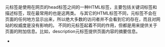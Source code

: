元标签是使用在网页的head标签之间的一种HTML标签，主要包括关键词标签和描述标签，现在最常用的也是这两类。
与其它的HTML标签不同，元标签不会在页面的任何地方显示出来，所以绝大多数的访问者并不会看到它的存在，而且对网站的权威度是没有影响的。
不同的元标签起着不同的作用，但都是用来提供关于页面的附加信息。比如，description元标签提供页面内容的摘要信息。

* <title>标签，用于定义和设置文档的标题。
* <title>标签定义的文档标题常常显示在浏览器显示本页的选项卡的左上角。
* 每一个HTML文档都必须有且仅有一个<title>标签。
* 标题应该尽可能的向浏览者描述本页的大致内容。
使用<title>设置文档标题：
        <!DOCTYPE HTML>
        <html>
            <head>
               <title>这是描述本文档大概内容的标题</title>
            </head><!--  w w w  . j  a  v a  2s. com-->
            <body>
            </body>
        </html>
